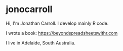# jonocarroll

Hi, I'm Jonathan Carroll. I develop mainly R code.

I wrote a book: https://beyondspreadsheetswithr.com 

I live in Adelaide, South Australia.
